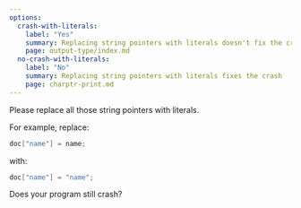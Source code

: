```yaml
---
options:
  crash-with-literals:
    label: "Yes"
    summary: Replacing string pointers with literals doesn't fix the crash
    page: output-type/index.md
  no-crash-with-literals:
    label: "No"
    summary: Replacing string pointers with literals fixes the crash
    page: charptr-print.md
---
```


Please replace all those string pointers with literals.

For example, replace:

```c++
doc["name"] = name;
```

with:

```c++
doc["name"] = "name";
```

Does your program still crash?
